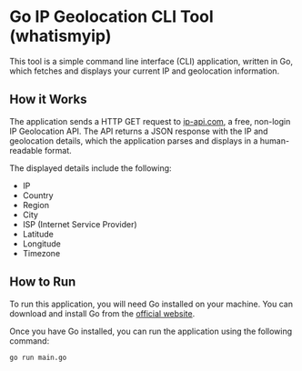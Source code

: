 # Go IP Geolocation CLI Tool (whatismyip)

This tool is a simple command line interface (CLI) application, written in Go, which fetches and displays your current IP and geolocation information.

## How it Works

The application sends a HTTP GET request to [ip-api.com](http://ip-api.com/json/), a free, non-login IP Geolocation API. The API returns a JSON response with the IP and geolocation details, which the application parses and displays in a human-readable format.

The displayed details include the following:

- IP
- Country
- Region
- City
- ISP (Internet Service Provider)
- Latitude
- Longitude
- Timezone

## How to Run

To run this application, you will need Go installed on your machine. You can download and install Go from the [official website](https://golang.org/dl/).

Once you have Go installed, you can run the application using the following command:

```bash
go run main.go
